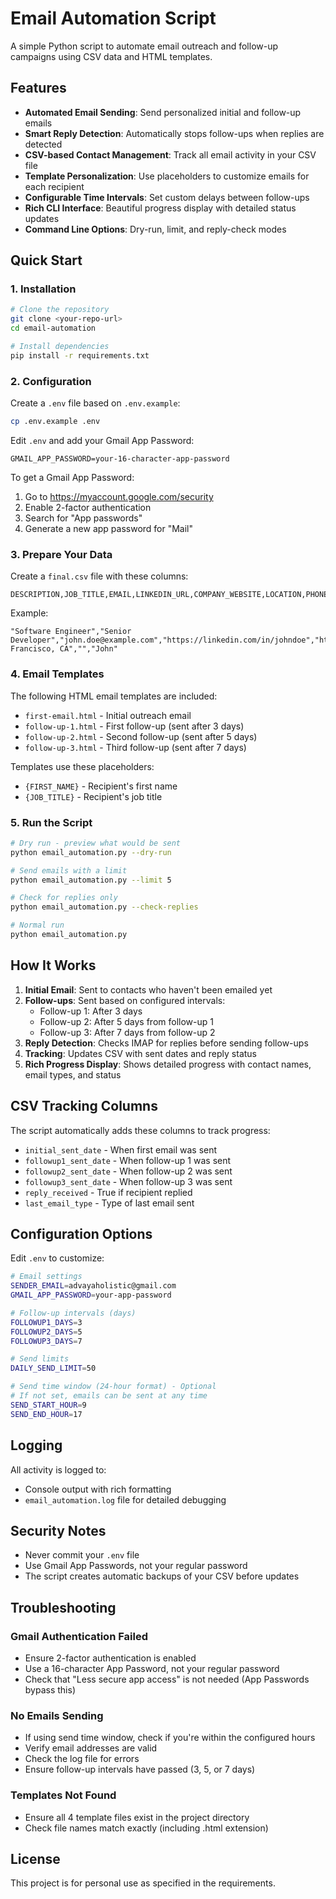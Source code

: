 # Email Automation Script

A simple Python script to automate email outreach and follow-up campaigns using CSV data and HTML templates.

## Features

- **Automated Email Sending**: Send personalized initial and follow-up emails
- **Smart Reply Detection**: Automatically stops follow-ups when replies are detected
- **CSV-based Contact Management**: Track all email activity in your CSV file
- **Template Personalization**: Use placeholders to customize emails for each recipient
- **Configurable Time Intervals**: Set custom delays between follow-ups
- **Rich CLI Interface**: Beautiful progress display with detailed status updates
- **Command Line Options**: Dry-run, limit, and reply-check modes

## Quick Start

### 1. Installation

```bash
# Clone the repository
git clone <your-repo-url>
cd email-automation

# Install dependencies
pip install -r requirements.txt
```

### 2. Configuration

Create a `.env` file based on `.env.example`:

```bash
cp .env.example .env
```

Edit `.env` and add your Gmail App Password:

```
GMAIL_APP_PASSWORD=your-16-character-app-password
```

To get a Gmail App Password:
1. Go to https://myaccount.google.com/security
2. Enable 2-factor authentication
3. Search for "App passwords"
4. Generate a new app password for "Mail"

### 3. Prepare Your Data

Create a `final.csv` file with these columns:
```
DESCRIPTION,JOB_TITLE,EMAIL,LINKEDIN_URL,COMPANY_WEBSITE,LOCATION,PHONE_NUMBER,FIRST_NAME
```

Example:
```csv
"Software Engineer","Senior Developer","john.doe@example.com","https://linkedin.com/in/johndoe","https://example.com","San Francisco, CA","","John"
```

### 4. Email Templates

The following HTML email templates are included:
- `first-email.html` - Initial outreach email
- `follow-up-1.html` - First follow-up (sent after 3 days)
- `follow-up-2.html` - Second follow-up (sent after 5 days)
- `follow-up-3.html` - Third follow-up (sent after 7 days)

Templates use these placeholders:
- `{FIRST_NAME}` - Recipient's first name
- `{JOB_TITLE}` - Recipient's job title

### 5. Run the Script

```bash
# Dry run - preview what would be sent
python email_automation.py --dry-run

# Send emails with a limit
python email_automation.py --limit 5

# Check for replies only
python email_automation.py --check-replies

# Normal run
python email_automation.py
```

## How It Works

1. **Initial Email**: Sent to contacts who haven't been emailed yet
2. **Follow-ups**: Sent based on configured intervals:
   - Follow-up 1: After 3 days
   - Follow-up 2: After 5 days from follow-up 1
   - Follow-up 3: After 7 days from follow-up 2
3. **Reply Detection**: Checks IMAP for replies before sending follow-ups
4. **Tracking**: Updates CSV with sent dates and reply status
5. **Rich Progress Display**: Shows detailed progress with contact names, email types, and status

## CSV Tracking Columns

The script automatically adds these columns to track progress:
- `initial_sent_date` - When first email was sent
- `followup1_sent_date` - When follow-up 1 was sent
- `followup2_sent_date` - When follow-up 2 was sent
- `followup3_sent_date` - When follow-up 3 was sent
- `reply_received` - True if recipient replied
- `last_email_type` - Type of last email sent

## Configuration Options

Edit `.env` to customize:

```bash
# Email settings
SENDER_EMAIL=advayaholistic@gmail.com
GMAIL_APP_PASSWORD=your-app-password

# Follow-up intervals (days)
FOLLOWUP1_DAYS=3
FOLLOWUP2_DAYS=5
FOLLOWUP3_DAYS=7

# Send limits
DAILY_SEND_LIMIT=50

# Send time window (24-hour format) - Optional
# If not set, emails can be sent at any time
SEND_START_HOUR=9
SEND_END_HOUR=17
```

## Logging

All activity is logged to:
- Console output with rich formatting
- `email_automation.log` file for detailed debugging

## Security Notes

- Never commit your `.env` file
- Use Gmail App Passwords, not your regular password
- The script creates automatic backups of your CSV before updates

## Troubleshooting

### Gmail Authentication Failed
- Ensure 2-factor authentication is enabled
- Use a 16-character App Password, not your regular password
- Check that "Less secure app access" is not needed (App Passwords bypass this)

### No Emails Sending
- If using send time window, check if you're within the configured hours
- Verify email addresses are valid
- Check the log file for errors
- Ensure follow-up intervals have passed (3, 5, or 7 days)

### Templates Not Found
- Ensure all 4 template files exist in the project directory
- Check file names match exactly (including .html extension)

## License

This project is for personal use as specified in the requirements.